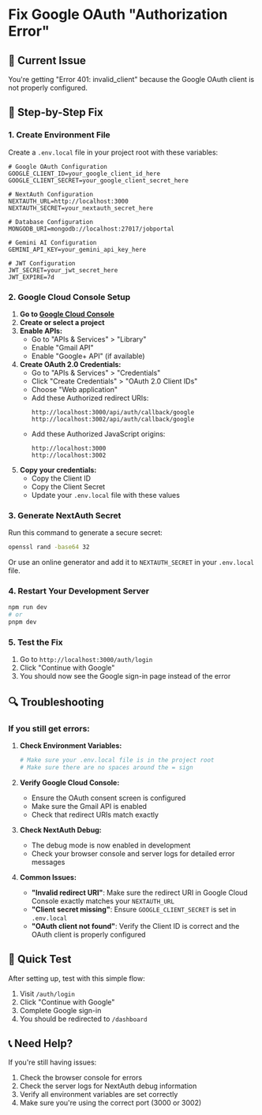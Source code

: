# Fix Google OAuth "Authorization Error"

## 🚨 Current Issue
You're getting "Error 401: invalid_client" because the Google OAuth client is not properly configured.

## 🔧 Step-by-Step Fix

### 1. Create Environment File
Create a `.env.local` file in your project root with these variables:

```env
# Google OAuth Configuration
GOOGLE_CLIENT_ID=your_google_client_id_here
GOOGLE_CLIENT_SECRET=your_google_client_secret_here

# NextAuth Configuration
NEXTAUTH_URL=http://localhost:3000
NEXTAUTH_SECRET=your_nextauth_secret_here

# Database Configuration
MONGODB_URI=mongodb://localhost:27017/jobportal

# Gemini AI Configuration
GEMINI_API_KEY=your_gemini_api_key_here

# JWT Configuration
JWT_SECRET=your_jwt_secret_here
JWT_EXPIRE=7d
```

### 2. Google Cloud Console Setup

1. **Go to [Google Cloud Console](https://console.cloud.google.com/)**
2. **Create or select a project**
3. **Enable APIs:**
   - Go to "APIs & Services" > "Library"
   - Enable "Gmail API"
   - Enable "Google+ API" (if available)
4. **Create OAuth 2.0 Credentials:**
   - Go to "APIs & Services" > "Credentials"
   - Click "Create Credentials" > "OAuth 2.0 Client IDs"
   - Choose "Web application"
   - Add these Authorized redirect URIs:
     ```
     http://localhost:3000/api/auth/callback/google
     http://localhost:3002/api/auth/callback/google
     ```
   - Add these Authorized JavaScript origins:
     ```
     http://localhost:3000
     http://localhost:3002
     ```
5. **Copy your credentials:**
   - Copy the Client ID
   - Copy the Client Secret
   - Update your `.env.local` file with these values

### 3. Generate NextAuth Secret
Run this command to generate a secure secret:
```bash
openssl rand -base64 32
```
Or use an online generator and add it to `NEXTAUTH_SECRET` in your `.env.local` file.

### 4. Restart Your Development Server
```bash
npm run dev
# or
pnpm dev
```

### 5. Test the Fix
1. Go to `http://localhost:3000/auth/login`
2. Click "Continue with Google"
3. You should now see the Google sign-in page instead of the error

## 🔍 Troubleshooting

### If you still get errors:

1. **Check Environment Variables:**
   ```bash
   # Make sure your .env.local file is in the project root
   # Make sure there are no spaces around the = sign
   ```

2. **Verify Google Cloud Console:**
   - Ensure the OAuth consent screen is configured
   - Make sure the Gmail API is enabled
   - Check that redirect URIs match exactly

3. **Check NextAuth Debug:**
   - The debug mode is now enabled in development
   - Check your browser console and server logs for detailed error messages

4. **Common Issues:**
   - **"Invalid redirect URI"**: Make sure the redirect URI in Google Cloud Console exactly matches your `NEXTAUTH_URL`
   - **"Client secret missing"**: Ensure `GOOGLE_CLIENT_SECRET` is set in `.env.local`
   - **"OAuth client not found"**: Verify the Client ID is correct and the OAuth client is properly configured

## 🎯 Quick Test

After setting up, test with this simple flow:
1. Visit `/auth/login`
2. Click "Continue with Google"
3. Complete Google sign-in
4. You should be redirected to `/dashboard`

## 📞 Need Help?

If you're still having issues:
1. Check the browser console for errors
2. Check the server logs for NextAuth debug information
3. Verify all environment variables are set correctly
4. Make sure you're using the correct port (3000 or 3002) 